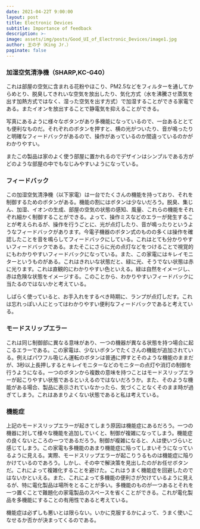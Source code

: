 ```yaml
---
date: 2021-04-22T 9:00:00
layout: post
title: Electronic Devices
subtitle: Importance of feedback
description: >-
image: assets/img/posts/Good_UI_of_Electronic_Devices/image1.jpg
author: 王の子（King Jr.）
paginate: false
---
```


### 加湿空気清浄機（SHARP,KC-G40）
これは部屋の空気に含まれる花粉やほこり、PM2.5などをフィルターを通してからめとり、脱臭してきれいな空気を放出したり、気化方式（水を沸騰させ蒸気を出す加熱方式ではなく、湿った空気を出す方式）で加湿することができる家電である。またイオンを放出することで静電気を抑えることができる。

写真にあるように様々なボタンがあり多機能になっているので、一台あるととても便利なものだ。それぞれのボタンを押すと、横の光がついたり、音が鳴ったりと明確なフィードバックがあるので、操作があっているのか間違っているのかがわかりやすい。

またこの製品は家のよく使う部屋に置かれるのでデザインはシンプルである方がどのような部屋の中でもなじみやすいようになっている。

### フィードバック
この加湿空気清浄機（以下家電）は一台でたくさんの機能を持っており、それを制御するためのボタンがある。機能の割にはボタンは少ないだろう。脱臭、集じん、加湿、イオンの生成、部屋の空気の状態の感知、風量、これらの機能をそれぞれ細かく制御することができる。よって、操作ミスなどのエラーが発生することが考えられるが、操作を行うごとに、光が点灯したり、音が鳴ったりというようなフィードバックがあります。今電子機器のボタン式のものの多くは操作を確認したことを音を鳴らしてフィードバックにしている。これはとても分かりやすいフィードバックである。またそこにさらに光の点灯などをつけることで視覚的にもわかりやすいフィードバックになっている。また、この家電にはキレイモニターというものがある。これはきれいな状態だと、緑に光、そうでない状態は赤に光ります。これは直観的にわかりやすい色といえる。緑は自然をイメージし、赤は危険な状態をイメージする。このことから、わかりやすいフィードバックに当たるのではないかと考えている。

しばらく使っていると、お手入れをするべき時期に、ランプが点灯しだす。これは忘れっぽい人にとってはわかりやすい便利なフィードバックであると考えている。

### モードスリップエラー
これは同じ制御部に異なる意味があり、一つの機器が異なる状態を持つ場合に起こるエラーである。この家電は、少ないボタンでたくさんの機能が追加されている。例えばパワフル吸じん運転のボタンは普通に押すとそのような機能のままだが、3秒以上長押しするとキレイモニターなどのモニターの点灯や消灯の制御を行うようになる。一つのボタンから複数の意味を持つことはモードスリップエラーが起こりやすい状態であるといえるのではないだろうか。また、そのような機能がある場合、製品に表示されていなかったら、気づくことなくそのまま時が過ぎてしまう。これはあまりよくない状態であると私は考えている。

### 機能症
 上記のモードスリップエラーが起きてしまう原因は機能症にあるだろう。一つの機器に対して様々な機能を追加していくと、制御が複雑になってしまう。機能症の良くないところの一つであるだろう。制御が複雑になると、人は使いづらいと感じてしまう。この家電も多機能のあまり機能症に陥ってしまいそうになっているように見える。実際、モードスリップエラーが起こりうるものは機能症に陥りかけているのであろう。しかし、その中で解決策を見出したのがお任せボタンだ。これによって複雑化することを避けた。これはうまく機能症を回避したのではないかといえる。また、これによって多機能の便利さが欠けているように見えるが、特に電化製品は場所をとることが多い。多機能のものが一つあるとそれを一つ置くことで難題化の家電製品のスペースを省くことができる。これが電化製品を多機能にすることの有用性であると考えている。

機能症は必ずしも悪いとは限らない。いかに克服するかによって、うまく使いこなせるか否かが決まってくるのである。
